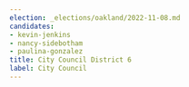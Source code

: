 ```yaml
---
election: _elections/oakland/2022-11-08.md
candidates:
- kevin-jenkins
- nancy-sidebotham
- paulina-gonzalez
title: City Council District 6
label: City Council
---
```

